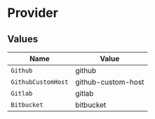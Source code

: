 # Provider


## Values

| Name               | Value              |
| ------------------ | ------------------ |
| `Github`           | github             |
| `GithubCustomHost` | github-custom-host |
| `Gitlab`           | gitlab             |
| `Bitbucket`        | bitbucket          |